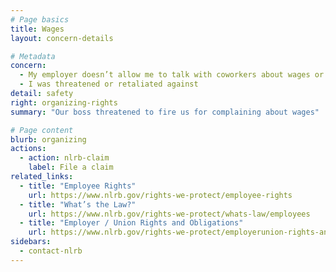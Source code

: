 ```yaml
---
# Page basics
title: Wages
layout: concern-details

# Metadata
concern:
  - My employer doesn’t allow me to talk with coworkers about wages or working conditions
  - I was threatened or retaliated against
detail: safety
right: organizing-rights
summary: "Our boss threatened to fire us for complaining about wages"

# Page content
blurb: organizing
actions:
  - action: nlrb-claim
    label: File a claim
related_links:
  - title: "Employee Rights"
    url: https://www.nlrb.gov/rights-we-protect/employee-rights
  - title: "What’s the Law?"
    url: https://www.nlrb.gov/rights-we-protect/whats-law/employees
  - title: "Employer / Union Rights and Obligations"
    url: https://www.nlrb.gov/rights-we-protect/employerunion-rights-and-obligations
sidebars:
  - contact-nlrb
---
```

